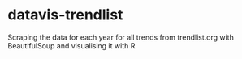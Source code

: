 # datavis-trendlist
Scraping the data for each year for all trends from trendlist.org with BeautifulSoup and visualising it with R
